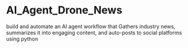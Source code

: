 # AI_Agent_Drone_News
build and automate an AI agent workflow that Gathers industry news, summarizes it into engaging content, and auto-posts to social platforms using python
